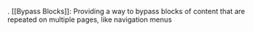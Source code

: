 . [[Bypass Blocks]]: Providing a way to bypass blocks of content that are repeated on multiple pages, like navigation menus